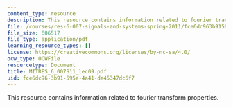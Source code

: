 ```yaml
---
content_type: resource
description: This resource contains information related to fourier transform properties.
file: /courses/res-6-007-signals-and-systems-spring-2011/fce6dc963b91595e4a41de45347dc6f7_MITRES_6_007S11_lec09.pdf
file_size: 606517
file_type: application/pdf
learning_resource_types: []
license: https://creativecommons.org/licenses/by-nc-sa/4.0/
ocw_type: OCWFile
resourcetype: Document
title: MITRES_6_007S11_lec09.pdf
uid: fce6dc96-3b91-595e-4a41-de45347dc6f7
---
```

This resource contains information related to fourier transform properties.